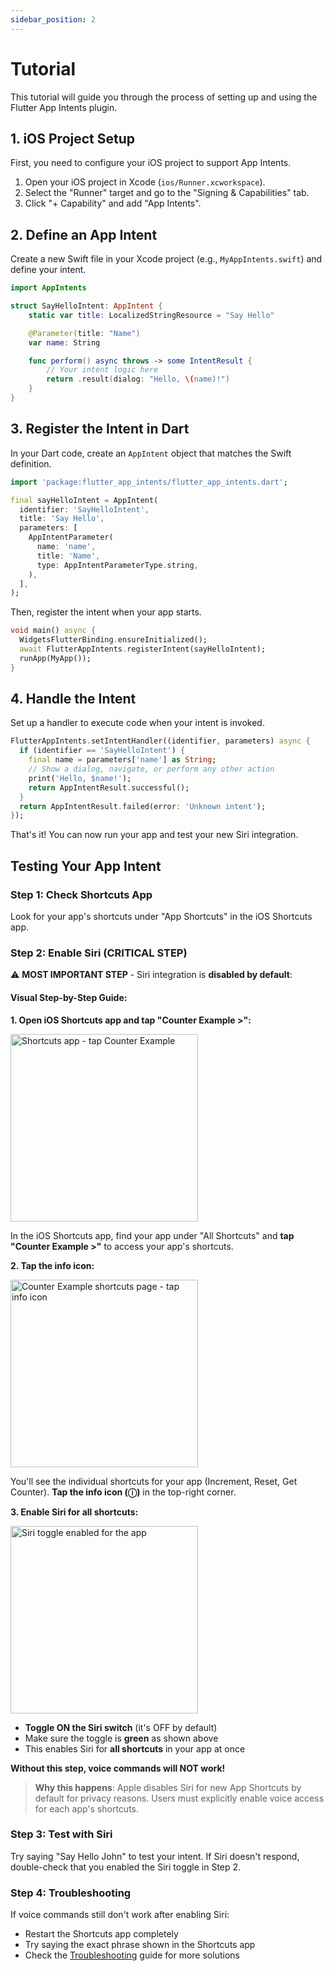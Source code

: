 ```yaml
---
sidebar_position: 2
---
```


# Tutorial

This tutorial will guide you through the process of setting up and using the Flutter App Intents plugin.

## 1. iOS Project Setup

First, you need to configure your iOS project to support App Intents.

1.  Open your iOS project in Xcode (`ios/Runner.xcworkspace`).
2.  Select the "Runner" target and go to the "Signing & Capabilities" tab.
3.  Click "+ Capability" and add "App Intents".

## 2. Define an App Intent

Create a new Swift file in your Xcode project (e.g., `MyAppIntents.swift`) and define your intent.

```swift
import AppIntents

struct SayHelloIntent: AppIntent {
    static var title: LocalizedStringResource = "Say Hello"

    @Parameter(title: "Name")
    var name: String

    func perform() async throws -> some IntentResult {
        // Your intent logic here
        return .result(dialog: "Hello, \(name)!")
    }
}
```

## 3. Register the Intent in Dart

In your Dart code, create an `AppIntent` object that matches the Swift definition.

```dart
import 'package:flutter_app_intents/flutter_app_intents.dart';

final sayHelloIntent = AppIntent(
  identifier: 'SayHelloIntent',
  title: 'Say Hello',
  parameters: [
    AppIntentParameter(
      name: 'name',
      title: 'Name',
      type: AppIntentParameterType.string,
    ),
  ],
);
```

Then, register the intent when your app starts.

```dart
void main() async {
  WidgetsFlutterBinding.ensureInitialized();
  await FlutterAppIntents.registerIntent(sayHelloIntent);
  runApp(MyApp());
}
```

## 4. Handle the Intent

Set up a handler to execute code when your intent is invoked.

```dart
FlutterAppIntents.setIntentHandler((identifier, parameters) async {
  if (identifier == 'SayHelloIntent') {
    final name = parameters['name'] as String;
    // Show a dialog, navigate, or perform any other action
    print('Hello, $name!');
    return AppIntentResult.successful();
  }
  return AppIntentResult.failed(error: 'Unknown intent');
});
```

That's it! You can now run your app and test your new Siri integration.

## Testing Your App Intent

### Step 1: Check Shortcuts App
Look for your app's shortcuts under "App Shortcuts" in the iOS Shortcuts app.

### Step 2: Enable Siri (CRITICAL STEP)
⚠️ **MOST IMPORTANT STEP** - Siri integration is **disabled by default**:

#### Visual Step-by-Step Guide:

**1. Open iOS Shortcuts app and tap "Counter Example >":**

<img src="/flutter_app_intents/img/siri-enable-step1.png" alt="Shortcuts app - tap Counter Example" width="300" />

In the iOS Shortcuts app, find your app under "All Shortcuts" and **tap "Counter Example >"** to access your app's shortcuts.

**2. Tap the info icon:**

<img src="/flutter_app_intents/img/siri-enable-step2.png" alt="Counter Example shortcuts page - tap info icon" width="300" />

You'll see the individual shortcuts for your app (Increment, Reset, Get Counter). **Tap the info icon (ⓘ)** in the top-right corner.

**3. Enable Siri for all shortcuts:**

<img src="/flutter_app_intents/img/siri-enable-step3.png" alt="Siri toggle enabled for the app" width="300" />

- **Toggle ON the Siri switch** (it's OFF by default)  
- Make sure the toggle is **green** as shown above
- This enables Siri for **all shortcuts** in your app at once

**Without this step, voice commands will NOT work!**

> **Why this happens**: Apple disables Siri for new App Shortcuts by default for privacy reasons. Users must explicitly enable voice access for each app's shortcuts.

### Step 3: Test with Siri
Try saying "Say Hello John" to test your intent. If Siri doesn't respond, double-check that you enabled the Siri toggle in Step 2.

### Step 4: Troubleshooting
If voice commands still don't work after enabling Siri:
- Restart the Shortcuts app completely
- Try saying the exact phrase shown in the Shortcuts app
- Check the [Troubleshooting](troubleshooting) guide for more solutions
